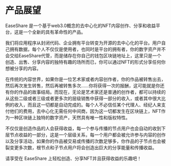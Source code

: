 # 产品展望

EaseShare 是一个基于web3.0概念的去中心化的NFT内容创作、分享和收益平台，这是一个全新的具有革命性的产品。

我们将应用程序从封闭代码、企业拥有平台转变为开源的去中心化的平台。用户自己拥有数据，每个人不仅仅是使用者，也同时是平台的拥有者，你的数字资产并不会交给EaseShare代管，而是储存在你自己的钱包区块链地址上，这里只是一个创造、出售、分享内容的独特有趣的场所而已，你可以通过NFT的形式分享任何你想被分享的内容。

在传统的内容世界，如果你是一位艺术家或者内容创作者，你的作品被转售出去，然后再次发生转售，然后再被转售多次……你将获得一次的报酬，这可能就是你还有你的作品的故事结局。而现在，无论是艺术家还是普通的创作者，都可以持续的从这些二级或者三级或者更多次的层级销售中获得一部分的收入，或者其中很大比例的收入，而且这一切都是自动完成的。每个人不必信任某个代理人、经纪人来支付他们的费用，去中心化无需任何中间商，因为这一切都发生在区块链上，NFT作为一种区块链上独特的数字资产，天然具有唯一性和版权特性。

不仅仅是创造作品的人会获得收益，每一个参与传播的节点用户也会自动的收到下层节点收益的一部分，这是一个层级关系，每一个用户都会被允许参与内容的创作以及分享活动，如果你的作品被交易或传播的次数足够多，你作品的子节点也会被裂变更多次数，根节点和子节点用户将会创造出巨大的分享能量和传播收益。

请享受在 EaseShare 上轻松创造、分享NFT并且获得收益的乐趣吧！
